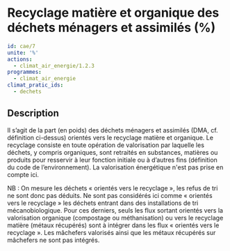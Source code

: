 # Recyclage matière et organique des déchets ménagers et assimilés (%)
```yaml
id: cae/7
unite: '%'
actions:
  - climat_air_energie/1.2.3
programmes:
  - climat_air_energie
climat_pratic_ids:
  - dechets
```
## Description
Il s’agit de la part (en poids) des déchets ménagers et assimilés (DMA, cf. définition ci-dessus) orientés vers le recyclage matière et organique. Le recyclage consiste en toute opération de valorisation par laquelle les déchets, y compris organiques, sont retraités en substances, matières ou produits pour resservir à leur fonction initiale ou à d’autres fins (définition du code de l’environnement). La valorisation énergétique n'est pas prise en compte ici.

NB : On mesure les déchets « orientés vers le recyclage », les refus de tri ne sont donc pas déduits. Ne sont pas considérés ici comme « orientés vers le recyclage » les déchets entrant dans des installations de tri mécanobiologique. Pour ces derniers, seuls les flux sortant orientés vers la valorisation organique (compostage ou méthanisation) ou vers le recyclage matière (métaux récupérés) sont à intégrer dans les flux « orientés vers le recyclage ». Les mâchefers valorisés ainsi que les métaux récupérés sur mâchefers ne sont pas intégrés.




